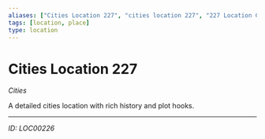 ```yaml
---
aliases: ["Cities Location 227", "cities location 227", "227 Location Cities"]
tags: [location, place]
type: location
---
```


# Cities Location 227

*Cities*

A detailed cities location with rich history and plot hooks.

---
*ID: LOC00226*